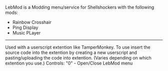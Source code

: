 LebMod is a Modding menu/service for Shellshockers with the following mods:
- Rainbow Crosshair
- Ping Display
- Music PLayer
--------------------------------
  Used with a userscript extention like TamperMonkey. To use insert the source code into the extention by creating a new userscript and pasting/uploading the code into extention. (Varies depending on which extention you use.) Controls:
"0" - Open/Close LebMod menu
